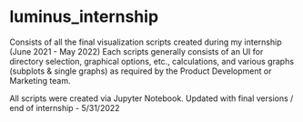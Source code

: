 # luminus_internship
Consists of all the final visualization scripts created during my internship (June 2021 - May 2022)
Each scripts generally consists of an UI for directory selection, graphical options, etc., calculations, and various graphs (subplots & single graphs) as required by the Product Development or Marketing team.

All scripts were created via Jupyter Notebook.
Updated with final versions / end of internship - 5/31/2022
